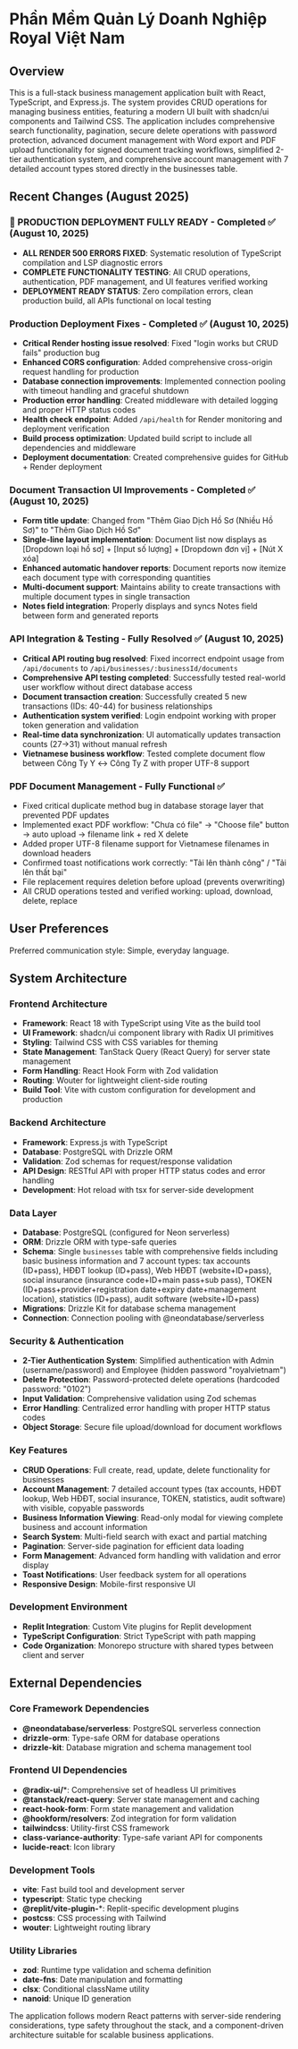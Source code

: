 # Phần Mềm Quản Lý Doanh Nghiệp Royal Việt Nam

## Overview

This is a full-stack business management application built with React, TypeScript, and Express.js. The system provides CRUD operations for managing business entities, featuring a modern UI built with shadcn/ui components and Tailwind CSS. The application includes comprehensive search functionality, pagination, secure delete operations with password protection, advanced document management with Word export and PDF upload functionality for signed document tracking workflows, simplified 2-tier authentication system, and comprehensive account management with 7 detailed account types stored directly in the businesses table.

## Recent Changes (August 2025)

### 🚀 PRODUCTION DEPLOYMENT FULLY READY - Completed ✅ (August 10, 2025)
- **ALL RENDER 500 ERRORS FIXED**: Systematic resolution of TypeScript compilation and LSP diagnostic errors
- **COMPLETE FUNCTIONALITY TESTING**: All CRUD operations, authentication, PDF management, and UI features verified working
- **DEPLOYMENT READY STATUS**: Zero compilation errors, clean production build, all APIs functional on local testing

### Production Deployment Fixes - Completed ✅ (August 10, 2025)
- **Critical Render hosting issue resolved**: Fixed "login works but CRUD fails" production bug
- **Enhanced CORS configuration**: Added comprehensive cross-origin request handling for production
- **Database connection improvements**: Implemented connection pooling with timeout handling and graceful shutdown
- **Production error handling**: Created middleware with detailed logging and proper HTTP status codes
- **Health check endpoint**: Added `/api/health` for Render monitoring and deployment verification
- **Build process optimization**: Updated build script to include all dependencies and middleware
- **Deployment documentation**: Created comprehensive guides for GitHub + Render deployment

### Document Transaction UI Improvements - Completed ✅ (August 10, 2025)
- **Form title update**: Changed from "Thêm Giao Dịch Hồ Sơ (Nhiều Hồ Sơ)" to "Thêm Giao Dịch Hồ Sơ"
- **Single-line layout implementation**: Document list now displays as [Dropdown loại hồ sơ] + [Input số lượng] + [Dropdown đơn vị] + [Nút X xóa]
- **Enhanced automatic handover reports**: Document reports now itemize each document type with corresponding quantities
- **Multi-document support**: Maintains ability to create transactions with multiple document types in single transaction
- **Notes field integration**: Properly displays and syncs Notes field between form and generated reports

### API Integration & Testing - Fully Resolved ✅ (August 10, 2025)
- **Critical API routing bug resolved**: Fixed incorrect endpoint usage from `/api/documents` to `/api/businesses/:businessId/documents`
- **Comprehensive API testing completed**: Successfully tested real-world user workflow without direct database access
- **Document transaction creation**: Successfully created 5 new transactions (IDs: 40-44) for business relationships
- **Authentication system verified**: Login endpoint working with proper token generation and validation
- **Real-time data synchronization**: UI automatically updates transaction counts (27→31) without manual refresh
- **Vietnamese business workflow**: Tested complete document flow between Công Ty Y ↔ Công Ty Z with proper UTF-8 support

### PDF Document Management - Fully Functional ✅
- Fixed critical duplicate method bug in database storage layer that prevented PDF updates
- Implemented exact PDF workflow: "Chưa có file" → "Choose file" button → auto upload → filename link + red X delete
- Added proper UTF-8 filename support for Vietnamese filenames in download headers
- Confirmed toast notifications work correctly: "Tải lên thành công" / "Tải lên thất bại"
- File replacement requires deletion before upload (prevents overwriting)
- All CRUD operations tested and verified working: upload, download, delete, replace

## User Preferences

Preferred communication style: Simple, everyday language.

## System Architecture

### Frontend Architecture
- **Framework**: React 18 with TypeScript using Vite as the build tool
- **UI Framework**: shadcn/ui component library with Radix UI primitives
- **Styling**: Tailwind CSS with CSS variables for theming
- **State Management**: TanStack Query (React Query) for server state management
- **Form Handling**: React Hook Form with Zod validation
- **Routing**: Wouter for lightweight client-side routing
- **Build Tool**: Vite with custom configuration for development and production

### Backend Architecture
- **Framework**: Express.js with TypeScript
- **Database**: PostgreSQL with Drizzle ORM
- **Validation**: Zod schemas for request/response validation
- **API Design**: RESTful API with proper HTTP status codes and error handling
- **Development**: Hot reload with tsx for server-side development

### Data Layer
- **Database**: PostgreSQL (configured for Neon serverless)
- **ORM**: Drizzle ORM with type-safe queries
- **Schema**: Single `businesses` table with comprehensive fields including basic business information and 7 account types: tax accounts (ID+pass), HĐĐT lookup (ID+pass), Web HĐĐT (website+ID+pass), social insurance (insurance code+ID+main pass+sub pass), TOKEN (ID+pass+provider+registration date+expiry date+management location), statistics (ID+pass), audit software (website+ID+pass)
- **Migrations**: Drizzle Kit for database schema management
- **Connection**: Connection pooling with @neondatabase/serverless

### Security & Authentication
- **2-Tier Authentication System**: Simplified authentication with Admin (username/password) and Employee (hidden password "royalvietnam")
- **Delete Protection**: Password-protected delete operations (hardcoded password: "0102")
- **Input Validation**: Comprehensive validation using Zod schemas
- **Error Handling**: Centralized error handling with proper HTTP status codes
- **Object Storage**: Secure file upload/download for document workflows

### Key Features
- **CRUD Operations**: Full create, read, update, delete functionality for businesses
- **Account Management**: 7 detailed account types (tax accounts, HĐĐT lookup, Web HĐĐT, social insurance, TOKEN, statistics, audit software) with visible, copyable passwords
- **Business Information Viewing**: Read-only modal for viewing complete business and account information
- **Search System**: Multi-field search with exact and partial matching
- **Pagination**: Server-side pagination for efficient data loading
- **Form Management**: Advanced form handling with validation and error display
- **Toast Notifications**: User feedback system for all operations
- **Responsive Design**: Mobile-first responsive UI

### Development Environment
- **Replit Integration**: Custom Vite plugins for Replit development
- **TypeScript Configuration**: Strict TypeScript with path mapping
- **Code Organization**: Monorepo structure with shared types between client and server

## External Dependencies

### Core Framework Dependencies
- **@neondatabase/serverless**: PostgreSQL serverless connection
- **drizzle-orm**: Type-safe ORM for database operations
- **drizzle-kit**: Database migration and schema management tool

### Frontend UI Dependencies
- **@radix-ui/***: Comprehensive set of headless UI primitives
- **@tanstack/react-query**: Server state management and caching
- **react-hook-form**: Form state management and validation
- **@hookform/resolvers**: Zod integration for form validation
- **tailwindcss**: Utility-first CSS framework
- **class-variance-authority**: Type-safe variant API for components
- **lucide-react**: Icon library

### Development Tools
- **vite**: Fast build tool and development server
- **typescript**: Static type checking
- **@replit/vite-plugin-***: Replit-specific development plugins
- **postcss**: CSS processing with Tailwind
- **wouter**: Lightweight routing library

### Utility Libraries
- **zod**: Runtime type validation and schema definition
- **date-fns**: Date manipulation and formatting
- **clsx**: Conditional className utility
- **nanoid**: Unique ID generation

The application follows modern React patterns with server-side rendering considerations, type safety throughout the stack, and a component-driven architecture suitable for scalable business applications.